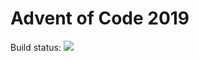 # Advent of Code 2019


Build status: ![](https://github.com/jonay2000/aoc2019/.github/workflows/ci.yml/badge.svg?branch=master)